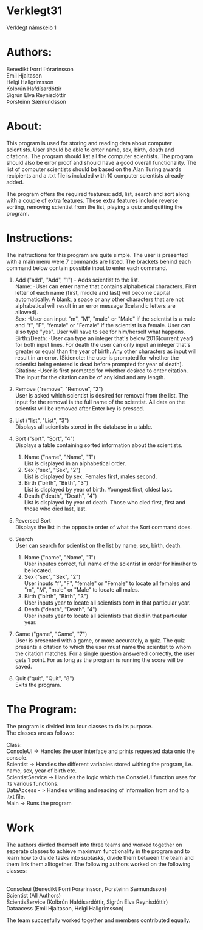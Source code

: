 # Verklegt31
Verklegt námskeið 1


# Authors:
Benedikt Þorri Þórarinsson </br>
Emil Hjaltason </br>
Helgi Hallgrimsson </br>
Kolbrún Hafdísardóttir </br>
Sigrún Elva Reynisdóttir </br>
Þorsteinn Sæmundsson </br>

# About:
This program is used for storing and reading data about computer scientists. User should be able to enter name, sex, birth, death and citations. The program should list all the computer scientists. The program should also be error proof and should have a good overall functionality. The list of computer scientists should be based on the Alan Turing awards recipients and a .txt file is included with 10 computer scientists already added.

The program offers the required features: add, list, search and sort along with a couple of extra features. These extra features include reverse sorting, removing scientist from the list, playing a quiz and quitting the program.

# Instructions:
The instructions for this program are quite simple. The user is presented with a main menu were 7 commands are listed.
The brackets behind each command below contain possible input to enter each command.
1. Add ("add", "Add", "1") - Adds scientist to the list.</br>
     Name: -User can enter name that contains alphabetical characters. First letter of each name (first, middle and last) will      become capital automatically. A blank, a space or any other characters that are not alphabetical will result in an error      message (Icelandic letters are allowed).</br>
     Sex: -User can input "m", "M", "male" or "Male" if the scientist is a male and "f", "F", "female" or "Female" if the          scientist is a female. User can also type "yes". User will have to see for him/herself what happens.</br>
     Birth:/Death: -User can type an integer that's below 2016(current year) for both input lines. For death the user can only      input an integer that's greater or equal than the year of birth. Any other characters as input will result in an error.
     (Sidenote: the user is prompted for whether the scientist being entered is dead before prompted for year of death).
     Citation: -User is first prompted for whether desired to enter citation. The input for the citation can be of any kind        and any length.</br>
     
2. Remove ("remove", "Remove", "2")</br>
      User is asked which scientist is desired for removal from the list. The input for the removal is the full name of the         scientist. All data on the scientist will be removed after Enter key is pressed.</br>
     
3. List ("list", "List", "3")</br>
      Displays all scientists stored in the database in a table.</br>
      
4. Sort ("sort", "Sort", "4")</br>
      Displays a table containing sorted information about the scientists.</br>
      1. Name ("name", "Name", "1")</br>
          List is displayed in an alphabetical order.</br>
      2. Sex ("sex", "Sex", "2")</br>
          List is displayed by sex. Females first, males second.</br>
      3. Birth ("birth", "Birth", "3")</br>
          List is displayed by year of birth. Youngest first, oldest last.</br>
      4. Death ("death", "Death", "4")</br>
          List is displayed by year of death. Those who died first, first and those who died last, last.</br>
5. Reversed Sort</br>
      Displays the list in the opposite order of what the Sort command does.</br>
6. Search</br>
      User can search for scientist on the list by name, sex, birth, death.</br>
      1. Name ("name", "Name", "1")</br>
           User inputes correct, full name of the scientist in order for him/her to be located.</br>
      2. Sex ("sex", "Sex", "2")</br>
           User inputs "f", "F", "female" or "Female" to locate all females and "m", "M", "male" or "Male" to locate all                  males.</br>
      3. Birth ("birth", "Birth", "3")</br>
           User inputs year to locate all scientists born in that particular year.</br>
      4. Death ("death", "Death", "4")</br>
           User inputs year to locate all scientists that died in that particular year.</br>
7. Game ("game", "Game", "7")</br>
      User is presented with a game, or more accurately, a quiz. The quiz presents a citation to which the user must name the       scientist to whom the citation matches. For a single question answered correctly, the user gets 1 point. For as long as       the program is running the score will be saved.</br>
      
8. Quit ("quit", "Quit", "8")</br>
      Exits the program.</br>





# The Program:
The program is divided into four classes to do its purpose.</br>
The classes are as follows:</br>
  
Class:</br>
  ConsoleUI -> Handles the user interface and prints requested data onto the console.</br>
  Scientist -> Handles the different variables stored withing the program, i.e. name, sex, year of birth etc.</br>
  ScientistService -> Handles the logic which the ConsoleUI function uses for its various functions.</br>
  DataAccess - > Handles writing and reading of information from and to a .txt file.</br>
  Main -> Runs the program</br>

# Work
The authors divded themself into three teams and worked together on seperate classes to achieve maximum functionality in the program and to learn how to divide tasks into subtasks, divide them between the team and them link them alltogether.
The following authors worked on the following classes:</br> </br>

  Consoleui (Benedikt Þorri Þórarinsson, Þorsteinn Sæmundsson)</br>
  Scientist (All Authors)</br>
  ScientisService (Kolbrún Hafdísardóttir, Sigrún Elva Reynisdóttir)</br>
  Dataacess (Emil Hjaltason, Helgi Hallgrimsson)</br>

The team succesfully worked together and members contributed equally.

